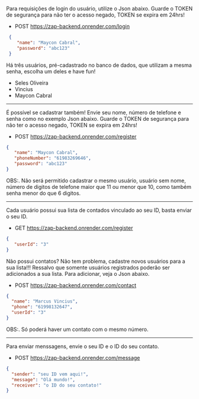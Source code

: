 Para requisições de login do usuário, utilize o Json abaixo. Guarde o TOKEN de segurança para não ter o acesso negado, TOKEN se expira em 24hrs!
- POST https://zap-backend.onrender.com/login
	
```json	
 {
    "name": "Maycon Cabral",	
    "password": "abc123"	
 }	
```

 Há três usuários, pré-cadastrado no banco de dados, que utilizam a mesma senha, escolha um deles e have fun!

* Seles Oliveira
* Vincius
* Maycon Cabral      
___________________________

É possível se cadastrar também! Envie seu nome, número de telefone e senha como no exemplo Json abaixo. Guarde o TOKEN de segurança para não ter o acesso negado, TOKEN se expira em 24hrs!
- POST https://zap-backend.onrender.com/register

```json
{
   "name": "Maycon Cabral",
   "phoneNumber": "61983269646",
   "password": "abc123"	
}
```
OBS:. Não será permitido cadastrar o mesmo usuário, usuário sem nome, número de digitos de telefone maior que 11 ou menor que 10, como também senha menor do que 6 digitos.
____________________________

Cada usuário possui sua lista de contados vinculado ao seu ID, basta enviar o seu ID.
- GET https://zap-backend.onrender.com/register

```json
{
   "userId": "3"
}
```
Não possui contatos? Não tem problema, cadastre novos usuários para a sua lista!!! Ressalvo que somente usuários registrados poderão ser adicionados a sua lista. Para adicionar, veja o Json abaixo.
-  POST https://zap-backend.onrender.com/contact

```json
{
  "name": "Marcus Vincius",
  "phone": "61998132647",
  "userId": "3"
}
```
OBS:. Só poderá haver um contato com o mesmo número.

____________________________
Para enviar menssagens, envie o seu ID e o ID do seu contato.
- POST https://zap-backend.onrender.com/message

```json
{
  "sender": "seu ID vem aqui!",
  "message": "Olá mundo!",
  "receiver": "o ID do seu contato!"
}
```




   
   
